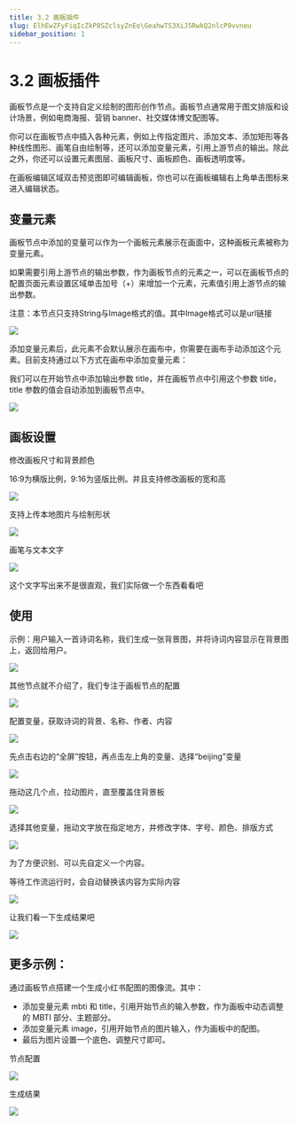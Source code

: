 ```yaml
---
title: 3.2 画板插件
slug: ElhEwZFyFiqIcZkP8SZclsyZnEo\GeahwTS3XiJ5RwkQ2nlcP9vvneu
sidebar_position: 1
---
```



# 3.2 画板插件

画板节点是一个支持自定义绘制的图形创作节点。画板节点通常用于图文排版和设计场景，例如电商海报、营销 banner、社交媒体博文配图等。

你可以在画板节点中插入各种元素，例如上传指定图片、添加文本、添加矩形等各种线性图形、画笔自由绘制等，还可以添加变量元素，引用上游节点的输出。除此之外，你还可以设置元素图层、画板尺寸、画板颜色、画板透明度等。

在画板编辑区域双击预览图即可编辑画板，你也可以在画板编辑右上角单击图标来进入编辑状态。

## 变量元素

画板节点中添加的变量可以作为一个画板元素展示在画面中，这种画板元素被称为变量元素。

如果需要引用上游节点的输出参数，作为画板节点的元素之一，可以在画板节点的配置页面元素设置区域单击加号（+）来增加一个元素，元素值引用上游节点的输出参数。

注意：本节点只支持String与Image格式的值。其中Image格式可以是url链接

<img src="/assets/QxO6bjQJvo9ag4xGJjYclDMkn8W.png" src-width="358" src-height="193" align="center"/>

添加变量元素后，此元素不会默认展示在画布中，你需要在画布手动添加这个元素。目前支持通过以下方式在画布中添加变量元素：

我们可以在开始节点中添加输出参数 title，并在画板节点中引用这个参数 title，title 参数的值会自动添加到画板节点中。

<img src="/assets/EkilbnkT0o0oUOxnPcCcHOtknWg.png" src-width="1920" src-height="869" align="center"/>

## 画板设置

修改画板尺寸和背景颜色

16:9为横版比例，9:16为竖版比例。并且支持修改画板的宽和高

<img src="/assets/GzXCb2QDroKszVxEIU2czORgnmd.png" src-width="1920" src-height="869" align="center"/>

支持上传本地图片与绘制形状

<img src="/assets/RjXLbWmd5oYz7LxgVaMcnOFVnjb.png" src-width="1920" src-height="869" align="center"/>

画笔与文本文字

<img src="/assets/BsMDbdvX1oPbrxx0WxgcKLIqnzg.png" src-width="1920" src-height="869" align="center"/>

这个文字写出来不是很直观，我们实际做一个东西看看吧

## 使用

示例：用户输入一首诗词名称，我们生成一张背景图，并将诗词内容显示在背景图上，返回给用户。

<img src="/assets/ULtYbLZ6MocwzHx9uFFcqcUBn7N.png" src-width="1907" src-height="515" align="center"/>

其他节点就不介绍了，我们专注于画板节点的配置

<img src="/assets/WvhDbds4Io4rO8xY2WycfCJbnAf.png" src-width="1920" src-height="869" align="center"/>

配置变量，获取诗词的背景、名称、作者、内容

<img src="/assets/TTtwbUlpZoXD2lxlx5nc2JFVnFd.png" src-width="1920" src-height="869" align="center"/>

先点击右边的“全屏”按钮，再点击左上角的变量、选择“beijing”变量

<img src="/assets/XEy1bqEoaowuR3x0uKDcTtb2ncb.png" src-width="1920" src-height="869" align="center"/>

拖动这几个点，拉动图片，直至覆盖住背景板

<img src="/assets/YRAFb8qTnol6VjxWwSkcsYFWnkh.png" src-width="1920" src-height="869" align="center"/>

选择其他变量，拖动文字放在指定地方，并修改字体、字号、颜色、排版方式

<img src="/assets/FSm2b6vfKo85jsxEzOPcfblTnqe.png" src-width="1920" src-height="869" align="center"/>

为了方便识别、可以先自定义一个内容。

等待工作流运行时，会自动替换该内容为实际内容

<img src="/assets/Iv7jbkTqGoypKyxEIANcaho4ndh.png" src-width="1920" src-height="869" align="center"/>

让我们看一下生成结果吧

<img src="/assets/ILH6bMxu0oTpgBxykMmc8AmOngc.png" src-width="320" src-height="627" align="center"/>

## 更多示例：

通过画板节点搭建一个生成小红书配图的图像流。其中：

- 添加变量元素 mbti 和 title，引用开始节点的输入参数，作为画板中动态调整的 MBTI 部分、主题部分。
- 添加变量元素 image，引用开始节点的图片输入，作为画板中的配图。
- 最后为图片设置一个底色、调整尺寸即可。

节点配置

<img src="/assets/JdzzbxO2JoNwFoxEwVNc4DHXnbb.png" src-width="1877" src-height="840" align="center"/>

生成结果

<img src="/assets/EgzIbyzWlofcBNxaCjbcIq8dn1f.png" src-width="1024" src-height="1100" align="center"/>

